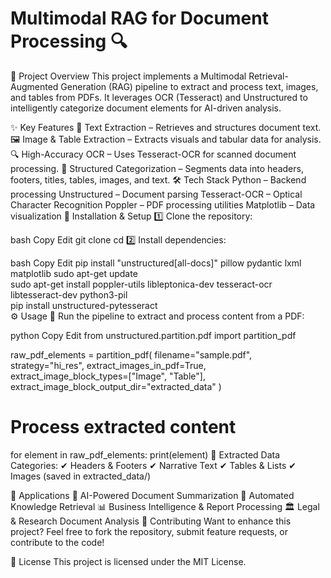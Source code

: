 # Multimodal RAG for Document Processing 🔍
📌 Project Overview
This project implements a Multimodal Retrieval-Augmented Generation (RAG) pipeline to extract and process text, images, and tables from PDFs.
It leverages OCR (Tesseract) and Unstructured to intelligently categorize document elements for AI-driven analysis.

✨ Key Features
📜 Text Extraction – Retrieves and structures document text.
🖼 Image & Table Extraction – Extracts visuals and tabular data for analysis.
🔍 High-Accuracy OCR – Uses Tesseract-OCR for scanned document processing.
📂 Structured Categorization – Segments data into headers, footers, titles, tables, images, and text.
🛠 Tech Stack
Python – Backend processing
Unstructured – Document parsing
Tesseract-OCR – Optical Character Recognition
Poppler – PDF processing utilities
Matplotlib – Data visualization
🚀 Installation & Setup
1️⃣ Clone the repository:

bash
Copy
Edit
git clone <repository-link>
cd <project-folder>
2️⃣ Install dependencies:

bash
Copy
Edit
pip install "unstructured[all-docs]" pillow pydantic lxml matplotlib
sudo apt-get update  
sudo apt-get install poppler-utils libleptonica-dev tesseract-ocr libtesseract-dev python3-pil  
pip install unstructured-pytesseract  
⚙ Usage
🔹 Run the pipeline to extract and process content from a PDF:

python
Copy
Edit
from unstructured.partition.pdf import partition_pdf

raw_pdf_elements = partition_pdf(
    filename="sample.pdf",
    strategy="hi_res",
    extract_images_in_pdf=True,
    extract_image_block_types=["Image", "Table"],
    extract_image_block_output_dir="extracted_data"
)

# Process extracted content
for element in raw_pdf_elements:
    print(element)
🔹 Extracted Data Categories:
✔ Headers & Footers
✔ Narrative Text
✔ Tables & Lists
✔ Images (saved in extracted_data/)

🎯 Applications
📑 AI-Powered Document Summarization
🔎 Automated Knowledge Retrieval
📊 Business Intelligence & Report Processing
🏛 Legal & Research Document Analysis
🤝 Contributing
Want to enhance this project? Feel free to fork the repository, submit feature requests, or contribute to the code!

📜 License
This project is licensed under the MIT License.

